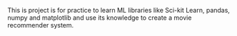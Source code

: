 This is project is for practice to learn ML libraries like Sci-kit Learn, pandas, numpy and matplotlib and use its knowledge to create a movie recommender system.
